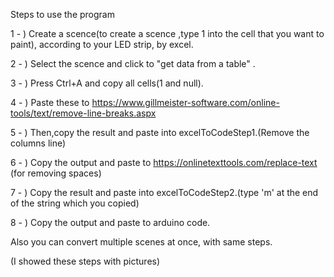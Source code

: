Steps to use the program

1 - ) Create a scence(to create a scence ,type 1 into the cell that you want to paint), according to your LED strip, by excel. 

2 - ) Select the scence and click to "get data from a table" .

3 - ) Press Ctrl+A and copy all cells(1 and null).

4 - ) Paste these to https://www.gillmeister-software.com/online-tools/text/remove-line-breaks.aspx

5 - ) Then,copy the result and paste into excelToCodeStep1.(Remove the columns line)

6 - ) Copy the output and paste to https://onlinetexttools.com/replace-text (for removing spaces)

7 - ) Copy the result and paste into excelToCodeStep2.(type 'm' at the end of the string which you copied)

8 - ) Copy the output and paste to arduino code.

Also you can convert multiple scenes at once, with same steps.

(I showed these steps with pictures)
